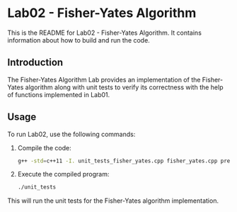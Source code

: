 # Lab02 - Fisher-Yates Algorithm

This is the README for Lab02 - Fisher-Yates Algorithm. It contains information about how to build and run the code.

## Introduction

The Fisher-Yates Algorithm Lab provides an implementation of the Fisher-Yates algorithm along with unit tests to verify its correctness with the help of functions implemented in Lab01.

## Usage

To run Lab02, use the following commands:

1. Compile the code:

    ```bash
    g++ -std=c++11 -I. unit_tests_fisher_yates.cpp fisher_yates.cpp prefix_sum.cpp -o unit_tests
    ```

2. Execute the compiled program:

    ```bash
    ./unit_tests
    ```

This will run the unit tests for the Fisher-Yates algorithm implementation.
